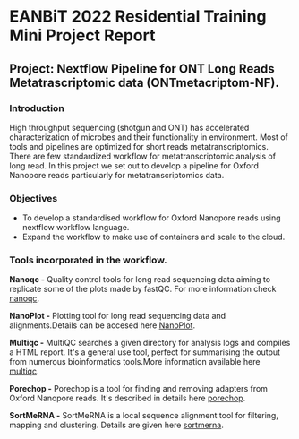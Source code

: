 # EANBiT 2022 Residential Training Mini Project Report
## Project: Nextflow Pipeline for ONT Long Reads Metatrascriptomic data (ONTmetacriptom-NF).
### Introduction

High throughput sequencing (shotgun and ONT) has accelerated characterization of microbes and their functionality in environment. 
Most of tools and pipelines are optimized for short reads metatranscriptomics. There are few standardized workflow for metatranscriptomic analysis of long read. 
In this project we set out to develop a pipeline for Oxford Nanopore reads particularly for metatranscriptomics data.

### Objectives

- To develop a standardised workflow for Oxford Nanopore reads using nextflow workflow language.
- Expand the workflow to make use of containers and scale to the cloud.

### Tools incorporated in the workflow.

**Nanoqc -**  Quality control tools for long read sequencing data aiming to replicate some of the plots made by fastQC. For more information check [nanoqc](https://github.com/wdecoster/nanoQC).

**NanoPlot -** Plotting tool for long read sequencing data and alignments.Details can be accesed here [NanoPlot](https://github.com/wdecoster/NanoPlot).

**Multiqc -** MultiQC searches a given directory for analysis logs and compiles a HTML report. It's a general use tool, perfect for summarising the output from numerous bioinformatics tools.More information available here [multiqc](https://github.com/ewels/MultiQC).

**Porechop -** Porechop is a tool for finding and removing adapters from Oxford Nanopore reads. It's described in details here [porechop](https://github.com/rrwick/Porechop).

**SortMeRNA -** SortMeRNA is a local sequence alignment tool for filtering, mapping and clustering. Details are given here [sortmerna](https://github.com/biocore/sortmerna). 



